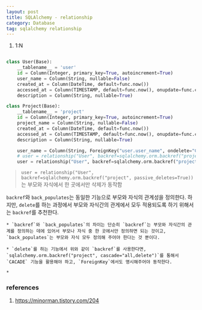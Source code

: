 ```yaml
---
layout: post
title: SQLAlchemy - relationship
category: Database
tag: sqlalchemy relationship
---
```


1. 1:N

```python

class User(Base):
    __tablename__ = 'user'
    id = Column(Integer, primary_key=True, autoincrement=True)
    user_name = Column(String, nullable=False)
    created_at = Column(DateTime, default=func.now())
    accessed_at = Column(TIMESTAMP, default=func.now(), onupdate=func.current_timestamp())
    description = Column(String, nullable=True)

class Project(Base):
    __tablename__ = 'project'
    id = Column(Integer, primary_key=True, autoincrement=True)
    project_name = Column(String, nullable=False)
    created_at = Column(DateTime, default=func.now())
    accessed_at = Column(TIMESTAMP, default=func.now(), onupdate=func.current_timestamp())
    description = Column(String, nullable=True)

    user_name = Column(String, ForeignKey("user.user_name", ondelete="CASCADE"))
    # user = relationship("User", backref=sqlalchemy.orm.backref("project", passive_deletes=True)) ## not working
    user = relationship("User", backref=sqlalchemy.orm.backref("project", cascade="all,delete"))
```

> `user = relationship("User", backref=sqlalchemy.orm.backref("project", passive_deletes=True))`는 부모와 자식에서 한 곳에서만 삭제가 동작함

`backref`와 `back_populates`는 동일한 기능으로 부모와 자식의 관계성을 정의한다. 하지만, `delete`를 하는 과정에서 부모와 자식간의 관게에서 모두 적용되도록 하기 위해서는 `backref`를 추천한다.

    * `backref`와 `back_populates`의 차이는 단순히 `backref`는 부모와 자식간의 관계를 정의하는 데에 있어서 부모나 자식 중 한 곳에서만 정의하면 되는 것이고, `back_populates`는 부모와 자식 모두 정의해 주어야 한다는 것 뿐이다.

    * `delete`를 하는 기능에서 위와 같이 `backref`를 사용한다면, `sqlalchemy.orm.backref("project", cascade="all,delete")`를 통해서 `CACADE` 기능을 활용해야 하고, `ForeignKey`에서도 명시해주어야 동작한다.

    *

### references

1. https://minorman.tistory.com/204
